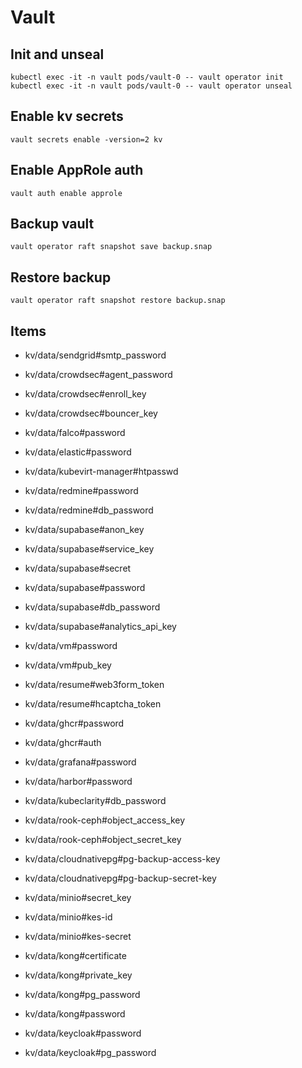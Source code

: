 # Vault

## Init and unseal

```
kubectl exec -it -n vault pods/vault-0 -- vault operator init
kubectl exec -it -n vault pods/vault-0 -- vault operator unseal
```

## Enable kv secrets

```
vault secrets enable -version=2 kv
```

## Enable AppRole auth

```
vault auth enable approle
```

## Backup vault

```
vault operator raft snapshot save backup.snap
```

## Restore backup

```
vault operator raft snapshot restore backup.snap
```

## Items

- kv/data/sendgrid#smtp_password

- kv/data/crowdsec#agent_password
- kv/data/crowdsec#enroll_key
- kv/data/crowdsec#bouncer_key

- kv/data/falco#password

- kv/data/elastic#password

- kv/data/kubevirt-manager#htpasswd

- kv/data/redmine#password
- kv/data/redmine#db_password

- kv/data/supabase#anon_key
- kv/data/supabase#service_key
- kv/data/supabase#secret
- kv/data/supabase#password
- kv/data/supabase#db_password
- kv/data/supabase#analytics_api_key

- kv/data/vm#password
- kv/data/vm#pub_key

- kv/data/resume#web3form_token
- kv/data/resume#hcaptcha_token

- kv/data/ghcr#password
- kv/data/ghcr#auth

- kv/data/grafana#password

- kv/data/harbor#password

- kv/data/kubeclarity#db_password

- kv/data/rook-ceph#object_access_key
- kv/data/rook-ceph#object_secret_key

- kv/data/cloudnativepg#pg-backup-access-key
- kv/data/cloudnativepg#pg-backup-secret-key

- kv/data/minio#secret_key
- kv/data/minio#kes-id
- kv/data/minio#kes-secret

- kv/data/kong#certificate
- kv/data/kong#private_key
- kv/data/kong#pg_password
- kv/data/kong#password

- kv/data/keycloak#password
- kv/data/keycloak#pg_password
